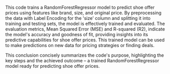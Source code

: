 This code trains a RandomForestRegressor model to predict shoe offer prices using features like brand, size, and original price. By preprocessing the data with Label Encoding for the 'size' column and splitting it into training and testing sets, the model is effectively trained and evaluated. The evaluation metrics, Mean Squared Error (MSE) and R-squared (R2), indicate the model's accuracy and goodness of fit, providing insights into its predictive capabilities for shoe offer prices. This trained model can be used to make predictions on new data for pricing strategies or finding deals.

This conclusion concisely summarizes the code's purpose, highlighting the key steps and the achieved outcome – a trained RandomForestRegressor model ready for predicting shoe offer prices.
